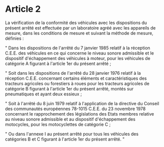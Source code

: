# Article 2

La vérification de la conformité des véhicules avec les dispositions du présent arrêté est effectuée par un laboratoire agréé avec les appareils de mesure, dans les conditions de mesure et suivant la méthode de mesure, définies :

" Dans les dispositions de l'arrêté du 7 janvier 1985 relatif à la réception C.E.E. des véhicules en ce qui concerne le niveau sonore admissible et le dispositif d'échappement des véhicules à moteur, pour les véhicules de catégorie A figurant à l'article 1er du présent arrêté ;

" Soit dans les dispositions de l'arrêté du 28 janvier 1976 relatif à la réception C.E.E. concernant certains éléments et caractéristiques des tracteurs agricoles ou forestiers à roues pour les tracteurs agricoles de catégorie B figurant à l'article 1er du présent arrêté, montés sur pneumatiques et ayant deux essieux ;

" Soit à l'arrêté du 8 juin 1979 relatif à l'application de la directive du Conseil des communautés européennes 78-1015 C.E.E. du 23 novembre 1978 concernant le rapprochement des législations des Etats membres relative au niveau sonore admissible et au dispositif d'échappement des motocycles, pour les motocyclettes de catégorie C ;

" Ou dans l'annexe I au présent arrêté pour tous les véhicules des catégories B et C figurant à l'article 1er du présent arrêté. "
